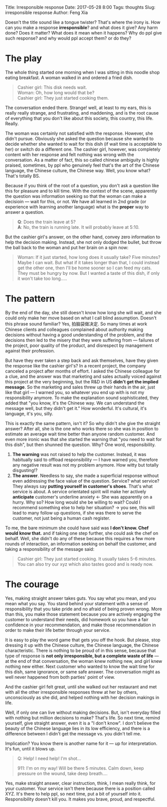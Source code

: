 Title: Irresponsible response
Date: 2017-05-28 8:00
Tags: thoughts
Slug: irresponsible response
Author: Feng Xia

Doesn't the title sound like a tongue twister? That's where the irony
is. How can you make a response **irresponsible**? and what does it
give? Any harm done? Does it matter? What does it mean when it
happens? Why do ppl give such response? and why would ppl accept them?
or do they?

# The play

The whole thing started one morning when I was sitting in this noodle
shop eating breakfast. A woman walked in and ordered a fried dish. 

> Cashier girl: This disk needs wait.  
Woman: Oh, how long would that be?  
> Cashier girl: They just started cooking them.

The conversation ended there. Strange! well, at least to my ears, this
is really really strange, and frustrating, and maddening, and is the
root cause of everything that you don't like about this society, this
country, this life. Really.

The woman was certainly not satisfied with the response. However, she
didn't pursue. Obviously she asked the question because she wanted to
decide whether she wanted to wait for this dish (if wait time is
acceptable to her) or switch do a different one. The cashier girl,
however, was completely content with her response and felt nothing was
wrong with the conversation. As a matter of fact, this so called <span
class="myhighlight">chinese ambiguity</span> is highly praised,
sometimes, by ppl who genuinely feel that's the art of the Chinese
language, the Chinese culture, the Chinese way. Well, you know what?
That's totally BS.

Because if you think of the root of a question, you don't ask a
question like this for pleasure and to kill time. With the context of
the scene, apparently the question was information seeking so that the
woman can make a decisioin &mdash; wait for this, or not. We have all
learned in 2nd grade (or experience with learning another language)
what is the __proper__ way to answer a question. 

> **Q**: Does the train leave at 5?  
> **A**: No, the train is running late. It will probably leave at 5:10.

But the cashier girl's answer, on the other hand, convey <span
class="myhighlight">zero</span> information to help the decision
making. Instead, she not only dodged the bullet, but throw the ball
back to the woman and put her brain on a spin now:

> Woman: If it just started, how long does it usually take? Five
> minutes? Maybe I can wait. But what if it takes longer than that, I
> could instead get the other one, then I'll be home sooner so I can
> feed my cats. They must be hungry by now. But I wanted a taste of
> this dish, if only it won't take too long.....

# The pattern

By the end of the day, she still doesn't know how long she will wait,
and she could only make her move based on what I call <span
class="myhighlight">blind assumption</span>. Doesn't this phrase sound
familiar? Yes, 拍脑袋做决定. So many times at work Chinese clients and
colleagues complained about authority making decisions without having
a good understanding of the problem, and the decisions then led to the
misery that they were suffering from &mdash; failures of the project, poor
quality of the product, and disrespect by management against their
profession.

But have they ever taken a step back and ask themselves, have they
given the response like the cashier girl's? In a recent project,
the company canceled a project after months of effort. I asked the
Chinese colleague for a clue, and the answer was that marketing and
sales actually voiced against this project at the very beginning, but
the R&D in US **didn't get the implied message**. So the marketing and
sales threw up their hands in the air, just like that girl &mdash; I
warned you, so whatever you end up with is not my responsibility
anymore. To make the explanation sound sophisticated, they added
that "you know, it's the Chinese way. We can understand the message
well, but they didn't get it." How wonderful. It's cultural, it's
language, it's you, silly.

This is exactly the same pattern, isn't it?  So why didn't she give
the straight answer? After all, she is the one who works there so she
was in position to estimate an average wait time better than anyone
random customer. And even more ironic was that she started the warning
that "you need to wait for this dish", but then shunned the
question. Why?  One word, <span
class="myhighlight">responsibility</span>.

1. **The warning** was not raised to help the customer. Instead, it
   was habitually said to offload responsibility &mdash; I have warned
   you, therefore any negative result was not my problem anymore. How
   witty but totally disgusting!?
2. **The answer**. Needless to say, she made a superficial response
   without even addressing the face value of the question. Service?
   what service? They always say __putting yourself in customer's
   shoes__. That's what service is about.  A service orientated spirit
   will make her actively __anticipate__ customer's underline anxiety
   &larr; She was apparently on a hurry. Why so? How long would she be
   willing to wait? Could I recommend something else to help her
   situation? &rarr; you see, this will lead to many follow up questions,
   if she was there to <span class="myhighlight">serve</span>
   the customer, not just being a human cash register.

To me, the bare minimum she could have said was **I don't know. Chef
would know that.** and if taking one step further, she could ask the
chef on behalf.  Well, she didn't do any of these because this
requires a few more rounds of interaction, an information seeking on
behalf the customer, and taking a responsibility of the message said:

>Cashier girl: They just started cooking. It usually takes 5-6
> minutes. You can also try our xyz which also tastes good and is
> ready now.

# The courage

Yes, making straight answer takes guts. You say what you mean, and you
mean what you say. You stand behind your statement with a sense of
responsibility that you take pride and no afraid of being proven
wrong. More than this, you make those statement because you are
actively engaging the customer to understand their needs, did homework
so you have a fair confidence in your recommendation, and make
those recommendation in order to make their life better through your
service. 

It is easy to play the word game that gets you off the hook. <span
class="myhighlight">But please, stop dressing it up with the Chinese
culture, the Chinese language, the Chinese
characteristic</span>. There is nothing to be proud of in this sense,
because that type of response is **not only irresponsible, but a
complete waste of life** &mdash; at the end of that conversation, the
woman knew nothing new, and girl knew nothing new either. Next
customer who wanted to know the wait time for this dish, same
ignorance, or same safe answer. The conversation might as well never
happened from both parties' point of view.

And the cashier girl felt great, until she walked out her restaurant and met
with all the other irresponsible responses threw at her by others,
unconsciously as she did, and helped nothing with her decision makings
in life. 

Well, if only one can live without making decisions. But, isn't
everyday filled with nothing but million decisions to make? That's
life. So next time, remind yourself, give straight answer, even it is
a "I don't know". I don't believe the beauty of the Chinese language
lies in its low efficiency, and there is a difference between <span
class="myhighlight">I didn't get the message vs. you didn't tell
me</span>.

Implication? You know there is another name for it &mdash; up for
interpretation. It's fun, until it blows up. 

> Q: Help! I need help! I'm shot...
> 
> 911: I'm on my way! Will be there 5 minutes. Calm down, keep
> pressure on the wound, take deep breath....

Yes, make straight answer, clear instruction, think, I mean really
think, for your customer. Your service isn't there because there is a
position called XYZ. It's there to help ppl, so next time, put a
bit of yourself into it. Responsibility doesn't kill you. It makes you
brave, proud, and respectful.
